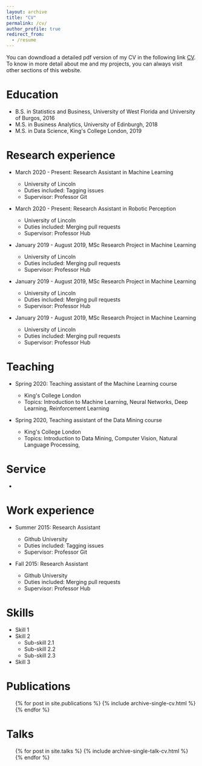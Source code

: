 ```yaml
---
layout: archive
title: "CV"
permalink: /cv/
author_profile: true
redirect_from:
  - /resume
---
```


You can downdload a detailed pdf version of my CV in the following link [CV](https://adrianxsalazar.github.io/files/Adrian_Salazar_Research_CV.pdf). To know in more detail about me and my projects, you can always visit other sections of this website.

Education
======
* B.S. in Statistics and Business, University of West Florida and University of Burgos, 2016
* M.S. in Business Analytics, University of Edinburgh, 2018
* M.S. in Data Science, King's College London, 2019

Research experience
======
* March 2020 - Present: Research Assistant in Machine Learning
  * University of Lincoln
  * Duties included: Tagging issues
  * Supervisor: Professor Git

* March 2020 - Present: Research Assistant in Robotic Perception
  * University of Lincoln
  * Duties included: Merging pull requests
  * Supervisor: Professor Hub
  
* January 2019 - August 2019, MSc Research Project in Machine Learning
  * University of Lincoln
  * Duties included: Merging pull requests
  * Supervisor: Professor Hub
  
* January 2019 - August 2019, MSc Research Project in Machine Learning
  * University of Lincoln
  * Duties included: Merging pull requests
  * Supervisor: Professor Hub
 
* January 2019 - August 2019, MSc Research Project in Machine Learning
  * University of Lincoln
  * Duties included: Merging pull requests
  * Supervisor: Professor Hub
  
Teaching
======
* Spring 2020: Teaching assistant of the Machine Learning course
  * King's College London
  * Topics: Introduction to Machine Learning, Neural Networks, Deep Learning, Reinforcement Learning
  
* Spring 2020, Teaching assistant of the Data Mining course
  * King's College London
  * Topics: Introduction to Data Mining, Computer Vision, Natural Language Processing, 
  
Service
======
* 

Work experience
======
* Summer 2015: Research Assistant
  * Github University
  * Duties included: Tagging issues
  * Supervisor: Professor Git

* Fall 2015: Research Assistant
  * Github University
  * Duties included: Merging pull requests
  * Supervisor: Professor Hub
  
Skills
======
* Skill 1
* Skill 2
  * Sub-skill 2.1
  * Sub-skill 2.2
  * Sub-skill 2.3
* Skill 3

Publications
======
  <ul>{% for post in site.publications %}
    {% include archive-single-cv.html %}
  {% endfor %}</ul>
  
Talks
======
  <ul>{% for post in site.talks %}
    {% include archive-single-talk-cv.html %}
  {% endfor %}</ul>
  
